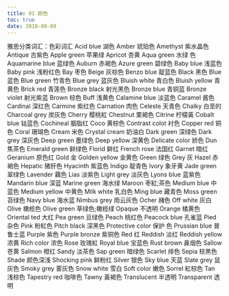 ```yaml
---
title: 01 颜色
toc: true
date: 2018-09-09
---
```

雅思分类词汇：色彩词汇
Acid blue 湖色
Amber 琥珀色
Amethyst 紫水晶色
Antique 古紫色
Apple green 苹果绿
Apricot 杏黄
Aqua green 水绿 色
Aquamarine blue 蓝绿色
Auburn 赤褐色
Azure green 碧绿色
Baby blue 浅蓝色
Baby pink 浅粉红色
Bay 枣色
Beige 灰棕色
Benzo blue 靛蓝色
Black 黑色
Blue 蓝色
Blue green 竹青色
Blue grey 蓝灰色
Bluish white 青白色
Bluish yellow 青黄色
Brick red 青莲色
Bronze black 射光黑色
Bronze blue 青铜蓝
Bronze violet 射光紫蓝
Brown 棕色
Buff 浅黄色
Calamine blue 淡蓝色
Caramel 酱色
Cardinal 深红色
Carmine 紫红色
Carnation 肉色
Celeste 天青色
Chalky 白垩的
Charcoal grey 炭灰色
Cherry 樱桃紅
Chestnut 栗褐色
Citrine 柠檬黃
Cobalt blue 钴蓝色
Cochineal 胭脂红
Coco 黄棕色
Contrast colot 衬色
Copper red 铜色
Coral 珊瑚色
Cream 米色
Crystal cream 奶油白
Dark green 深绿色
Dark grey 深灰色
Deep green 墨绿色
Deep yellow 深黄色
Delicate color 娇色
Dun 焦茶色
Emerald green 鲜绿色
Florid 鲜红
French rose 法国红
Garnet 暗红
Geranium 原色红
Gold 金
Golden yellow 金黄色
Green 绿色
Grey 灰
Hazel 赤褐色
Hepatic 猪肝色
Hyacinth 紫蓝色
Indigo 靛青色
Ivory 象牙黄
Jade green 翠绿色
Lavender 藕色
Lias 淡紫色
Light grey 淡灰色
Lyons blue 蓝紫色
Mandarin blue 深蓝
Marine green 海水绿
Maroon 枣紅;茶色
Medium blue 中蓝色
Medium yellow 中黄色
Milk white 乳白色
Ming blue 藏青色
Moss green 苔绿色
Navy blue 海水蓝
Nimbus grey 雨云灰色
Ocher 赭色
Off white 灰白
Olive 橄榄色
Olive green 草绿色;橄榄绿
Opaque 不透明
Orange 橘黄色
Oriental ted 大红
Pea green 豆绿色
Peach 桃红色
Peacock blue 孔雀蓝
Pied 杂色
Pink 粉紅色
Pitch black 深黑色
Protective color 保护 色
Prussian blue 普鲁士蓝
Purple 紫色
Purple bronze 紫铜色
Red 红
Reddish 淡红
Reddish yellow 浓黄
Rich color 浓色
Rose 玫瑰紅
Royal blue 宝蓝色
Rust brown 鼻烟色
Sallow 苍黄
Salmon 橙红
Sandy 淡茶色
Sap green 暗绿色
Scarlet 绯色
Sepia 棕黑色
Shade 颜色深浅
Shocking pink 鲜粉红
Silver 银色
Sky blue 天蓝
Slate grey 鼠灰色
Smoky grey 雾灰色
Snow white 雪白
Soft color 嫩色
Sorrel 紅棕色
Tan 浅棕色
Tapestry red 咖啡色
Tawny 黃褐色
Translucent 半透明
Transparent 透明
 
